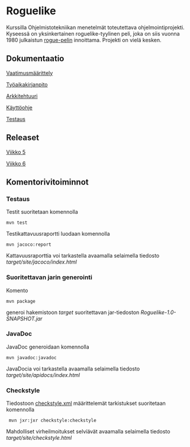 # Roguelike

Kurssilla Ohjelmistotekniikan menetelmät toteutettava ohjelmointiprojekti. Kyseessä on yksinkertainen roguelike-tyylinen peli, joka on siis vuonna 1980 julkaistun [rogue-pelin](https://en.wikipedia.org/wiki/Rogue_%28video_game%29) innoittama. Projekti on vielä kesken.


## Dokumentaatio

[Vaatimusmäärittely](https://github.com/konstakallama/otm-harjoitustyo/blob/master/Roguelike/dokumentaatio/Vaatimusm%C3%A4%C3%A4rittely.md)

[Työaikakirjanpito](https://github.com/konstakallama/otm-harjoitustyo/blob/master/Roguelike/dokumentaatio/Ty%C3%B6aikakirjanpito.md)

[Arkkitehtuuri](https://github.com/konstakallama/otm-harjoitustyo/blob/master/Roguelike/dokumentaatio/arkkitehtuuri.md)

[Käyttöohje](https://github.com/konstakallama/otm-harjoitustyo/blob/master/Roguelike/dokumentaatio/k%C3%A4ytt%C3%B6ohje.md)

[Testaus](https://github.com/konstakallama/otm-harjoitustyo/blob/master/Roguelike/dokumentaatio/testaus.md)

## Releaset

[Viikko 5](https://github.com/konstakallama/otm-harjoitustyo/releases/tag/v0.1-alpha)

[Viikko 6](https://github.com/konstakallama/otm-harjoitustyo/releases/tag/v0.2-alpha)


## Komentorivitoiminnot

### Testaus

Testit suoritetaan komennolla

```
mvn test
```

Testikattavuusraportti luodaan komennolla

```
mvn jacoco:report
```

Kattavuusraporttia voi tarkastella avaamalla selaimella tiedosto _target/site/jacoco/index.html_

### Suoritettavan jarin generointi

Komento

```
mvn package
```

generoi hakemistoon _target_ suoritettavan jar-tiedoston _Roguelike-1.0-SNAPSHOT.jar_

### JavaDoc

JavaDoc generoidaan komennolla

```
mvn javadoc:javadoc
```

JavaDocia voi tarkastella avaamalla selaimella tiedosto _target/site/apidocs/index.html_

### Checkstyle

Tiedostoon [checkstyle.xml](https://github.com/konstakallama/otm-harjoitustyo/blob/master/Roguelike/checkstyle.xml) määrittelemät tarkistukset suoritetaan komennolla

```
 mvn jxr:jxr checkstyle:checkstyle
```

Mahdolliset virheilmoitukset selviävät avaamalla selaimella tiedosto _target/site/checkstyle.html_